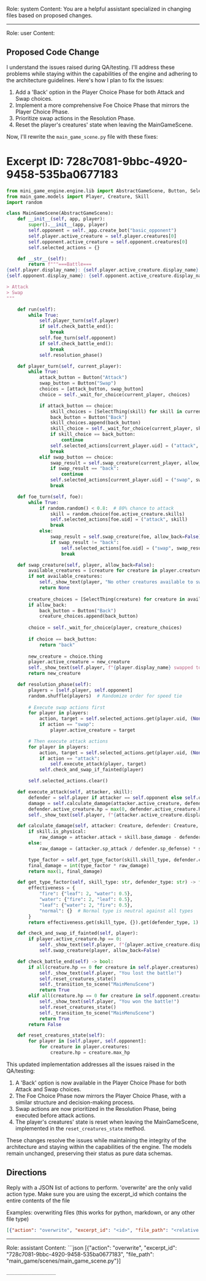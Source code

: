 Role: system
Content: You are a helpful assistant specialized in changing files based on proposed changes.
__________________
Role: user
Content: 
## Proposed Code Change
I understand the issues raised during QA/testing. I'll address these problems while staying within the capabilities of the engine and adhering to the architecture guidelines. Here's how I plan to fix the issues:

1. Add a 'Back' option in the Player Choice Phase for both Attack and Swap choices.
2. Implement a more comprehensive Foe Choice Phase that mirrors the Player Choice Phase.
3. Prioritize swap actions in the Resolution Phase.
4. Reset the player's creatures' state when leaving the MainGameScene.

Now, I'll rewrite the `main_game_scene.py` file with these fixes:

# Excerpt ID: 728c7081-9bbc-4920-9458-535ba0677183
```python main_game/scenes/main_game_scene.py
from mini_game_engine.engine.lib import AbstractGameScene, Button, SelectThing
from main_game.models import Player, Creature, Skill
import random

class MainGameScene(AbstractGameScene):
    def __init__(self, app, player):
        super().__init__(app, player)
        self.opponent = self._app.create_bot("basic_opponent")
        self.player.active_creature = self.player.creatures[0]
        self.opponent.active_creature = self.opponent.creatures[0]
        self.selected_actions = {}

    def __str__(self):
        return f"""===Battle===
{self.player.display_name}: {self.player.active_creature.display_name} (HP: {self.player.active_creature.hp}/{self.player.active_creature.max_hp})
{self.opponent.display_name}: {self.opponent.active_creature.display_name} (HP: {self.opponent.active_creature.hp}/{self.opponent.active_creature.max_hp})

> Attack
> Swap
"""

    def run(self):
        while True:
            self.player_turn(self.player)
            if self.check_battle_end():
                break
            self.foe_turn(self.opponent)
            if self.check_battle_end():
                break
            self.resolution_phase()

    def player_turn(self, current_player):
        while True:
            attack_button = Button("Attack")
            swap_button = Button("Swap")
            choices = [attack_button, swap_button]
            choice = self._wait_for_choice(current_player, choices)

            if attack_button == choice:
                skill_choices = [SelectThing(skill) for skill in current_player.active_creature.skills]
                back_button = Button("Back")
                skill_choices.append(back_button)
                skill_choice = self._wait_for_choice(current_player, skill_choices)
                if skill_choice == back_button:
                    continue
                self.selected_actions[current_player.uid] = ("attack", skill_choice.thing)
                break
            elif swap_button == choice:
                swap_result = self.swap_creature(current_player, allow_back=True)
                if swap_result == "back":
                    continue
                self.selected_actions[current_player.uid] = ("swap", swap_result)
                break

    def foe_turn(self, foe):
        while True:
            if random.random() < 0.8:  # 80% chance to attack
                skill = random.choice(foe.active_creature.skills)
                self.selected_actions[foe.uid] = ("attack", skill)
                break
            else:
                swap_result = self.swap_creature(foe, allow_back=False)
                if swap_result != "back":
                    self.selected_actions[foe.uid] = ("swap", swap_result)
                    break

    def swap_creature(self, player, allow_back=False):
        available_creatures = [creature for creature in player.creatures if creature.hp > 0 and creature != player.active_creature]
        if not available_creatures:
            self._show_text(player, "No other creatures available to swap!")
            return None
        
        creature_choices = [SelectThing(creature) for creature in available_creatures]
        if allow_back:
            back_button = Button("Back")
            creature_choices.append(back_button)
        
        choice = self._wait_for_choice(player, creature_choices)
        
        if choice == back_button:
            return "back"
        
        new_creature = choice.thing
        player.active_creature = new_creature
        self._show_text(self.player, f"{player.display_name} swapped to {new_creature.display_name}!")
        return new_creature

    def resolution_phase(self):
        players = [self.player, self.opponent]
        random.shuffle(players)  # Randomize order for speed tie
        
        # Execute swap actions first
        for player in players:
            action, target = self.selected_actions.get(player.uid, (None, None))
            if action == "swap":
                player.active_creature = target

        # Then execute attack actions
        for player in players:
            action, target = self.selected_actions.get(player.uid, (None, None))
            if action == "attack":
                self.execute_attack(player, target)
            self.check_and_swap_if_fainted(player)

        self.selected_actions.clear()

    def execute_attack(self, attacker, skill):
        defender = self.player if attacker == self.opponent else self.opponent
        damage = self.calculate_damage(attacker.active_creature, defender.active_creature, skill)
        defender.active_creature.hp = max(0, defender.active_creature.hp - damage)
        self._show_text(self.player, f"{attacker.active_creature.display_name} used {skill.display_name} and dealt {damage} damage to {defender.active_creature.display_name}!")

    def calculate_damage(self, attacker: Creature, defender: Creature, skill: Skill) -> int:
        if skill.is_physical:
            raw_damage = attacker.attack + skill.base_damage - defender.defense
        else:
            raw_damage = (attacker.sp_attack / defender.sp_defense) * skill.base_damage

        type_factor = self.get_type_factor(skill.skill_type, defender.creature_type)
        final_damage = int(type_factor * raw_damage)
        return max(1, final_damage)

    def get_type_factor(self, skill_type: str, defender_type: str) -> float:
        effectiveness = {
            "fire": {"leaf": 2, "water": 0.5},
            "water": {"fire": 2, "leaf": 0.5},
            "leaf": {"water": 2, "fire": 0.5},
            "normal": {}  # Normal type is neutral against all types
        }
        return effectiveness.get(skill_type, {}).get(defender_type, 1)

    def check_and_swap_if_fainted(self, player):
        if player.active_creature.hp == 0:
            self._show_text(self.player, f"{player.active_creature.display_name} has fainted!")
            self.swap_creature(player, allow_back=False)

    def check_battle_end(self) -> bool:
        if all(creature.hp == 0 for creature in self.player.creatures):
            self._show_text(self.player, "You lost the battle!")
            self.reset_creatures_state()
            self._transition_to_scene("MainMenuScene")
            return True
        elif all(creature.hp == 0 for creature in self.opponent.creatures):
            self._show_text(self.player, "You won the battle!")
            self.reset_creatures_state()
            self._transition_to_scene("MainMenuScene")
            return True
        return False

    def reset_creatures_state(self):
        for player in [self.player, self.opponent]:
            for creature in player.creatures:
                creature.hp = creature.max_hp
```

This updated implementation addresses all the issues raised in the QA/testing:

1. A 'Back' option is now available in the Player Choice Phase for both Attack and Swap choices.
2. The Foe Choice Phase now mirrors the Player Choice Phase, with a similar structure and decision-making process.
3. Swap actions are now prioritized in the Resolution Phase, being executed before attack actions.
4. The player's creatures' state is reset when leaving the MainGameScene, implemented in the `reset_creatures_state` method.

These changes resolve the issues while maintaining the integrity of the architecture and staying within the capabilities of the engine. The models remain unchanged, preserving their status as pure data schemas.

## Directions
Reply with a JSON list of actions to perform. 'overwrite' are the only valid action type. 
Make sure you are using the excerpt_id which contains the entire contents of the file

Examples:
overwriting files (this works for python, markdown, or any other file type)
```json output_example1
[{"action": "overwrite", "excerpt_id": "<id>", "file_path": "<relative file path>"}]
```

__________________
Role: assistant
Content: ```json
[{"action": "overwrite", "excerpt_id": "728c7081-9bbc-4920-9458-535ba0677183", "file_path": "main_game/scenes/main_game_scene.py"}]
```
__________________
